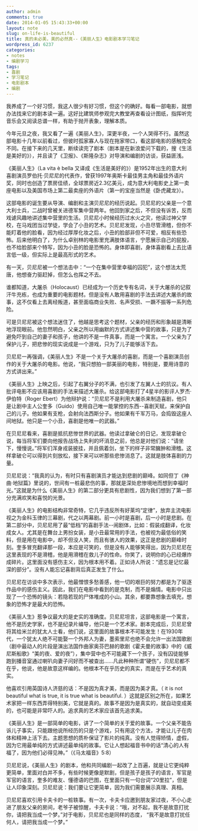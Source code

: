 ```yaml
---
author: admin
comments: true
date: 2014-01-05 15:43:33+00:00
layout: note
slug: on-life-is-beautiful
title: 真的未必美，美的必然真--《美丽人生》电影剧本学习笔记
wordpress_id: 6237
categories:
- notes
- 编剧学习
tags:
- 喜剧
- 学习笔记
- 电影剧本
- 编剧
---
```


我养成了一个好习惯，我这人很少有好习惯，但这个的确好。每看一部电影，就想办法找来它的剧本读一遍。这好比建筑师参观完大教堂再查看设计图纸，指挥听完音乐会又阅读总谱一样，有助于抛开表象，理解本质。

今年元旦之夜，我又看了一遍《美丽人生》，深更半夜，一个人哭得不行。虽然这部电影十几年以前看过，但彼时孤家寡人与现在拖家带口，看这部电影的感触完全不同。在接下来的几天里，断续读完了剧本（剧本是在新浪爱问下载的，搜《生活是美好的》），并且读了《卫报》、《斯隆杂志》对导演和编剧的访谈，获益匪浅。

《美丽人生》（La vita è bella 又译成《生活是美好的》）是1952年出生的意大利喜剧演员罗伯托·贝尼尼的代表作，曾获1997年奥斯卡最佳男主角和最佳外语片奖，同时也创造了票房佳绩，全球票房近2.3亿美元，成为意大利电影史上第一卖座电影以及美国市场上第二最卖座的外语片（第一的宝座当然是《卧虎藏龙》）。

这部电影的诞生要从导演、编剧和主演贝尼尼的经历说起。贝尼尼的父亲是一个意大利士兵，二战时曾被关进德军集中营两年。他回到家之后，不但没有诉苦，反而戏谑风趣地讲述集中营里的生活。贝尼尼小时候经历过水火之灾，他读过神父学校，在马戏团当过学徒，学会了小丑的艺术。贝尼尼发现，小丑尽管滑稽，但你不能盯着他的脸看，因为经过厚厚化妆之后，小丑的脸部非但不可爱，相反有些恐怖。后来他明白了，为什么卓别林的电影里充满肢体语言，宁愿展示自己的屁股，也不给脸部来个特写，因为小丑的脸是恐怖的。身体即喜剧，身体喜剧看上去比语言低一级，但实际上是最高形式的艺术。

有一天，贝尼尼被一个想法击中：“一个在集中营里幸福的囚犯”，这个想法太荒唐，他想奋力驱赶掉，但怎么也挥之不去。

谁都知道，大屠杀（Holocaust）已经成为一个历史专有名词，关于大屠杀的记叙汗牛充栋，也成为重要的电影题材。但是没有人敢用喜剧的手法去讲述大屠杀的故事，这不仅看上去离经叛道，甚至面临商业失败、名声受损、一蹶不振等一系列危险。

可是贝尼尼被这个想法迷住了，他越是思考这个题材，父亲的经历和形象越是清晰地浮现眼前。他忽然明白，父亲之所以用幽默的方式讲述集中营的故事，只是为了避免吓到自己的妻子和孩子，他讲的不是一件真事，而是一个寓言。一个父亲为了保护儿子，把悲惨的现实说成是一个游戏，只为了儿子能够活下去。

贝尼尼一再强调，《美丽人生》不是一个关于大屠杀的喜剧，而是一个喜剧演员创作的关于大屠杀的电影。他说，“我只想拍一部美丽的电影，特别是，要用诗意的方式讲出来。”

《美丽人生》上映之后，引起了右翼分子的不满，也引发了左翼人士的抗议。有人批评电影不应该用喜剧的手法来描述大屠杀。给这部电影打了4星半的影评人罗杰·伊伯特（Roger Ebert）为他辩护说：“贝尼尼不是利用大屠杀来制造喜剧，他只是让剧中主人公奎多（Guido）使用自己唯一能掌控的东西--喜剧天赋，来保护自己的儿子。他如果有支枪，会射向法西斯分子。他如果有千军万马，会捣毁这座人间地狱。他只是一个小丑，喜剧是他唯一的武器。”

在贝尼尼看来，喜剧是抵抗悲惨世界的武器。他读过拿破仑的日记，发现拿破仑说，每当将军们要向他报告战场上失利的坏消息之前，他总是对他们说：“请坐下，慢慢说。”将军们浑身戎装披挂，并且佩着剑，坐下的样子非常臃肿和滑稽。这样拿破仑可以得到片刻放松，接下来可以听那些悲惨消息了。这就是肢体喜剧的力量。

贝尼尼说：“我真的认为，有时只有喜剧演员才能达到悲剧的巅峰。如同但丁《神曲·地狱篇》里说的，世间有一桩最悲伤的事，那就是深处悲惨境地而想到幸福时光。”这就是为什么《美丽人生》的第二部分更具有悲剧性，因为我们想到了第一部分充满欢笑和喜悦的光景。

《美丽人生》的电影结构非常奇特，它几乎违反所有好莱坞“定律”，放弃主流电影视之为金科玉律的三幕剧，代之以两幕剧。前一小时是喜剧，后一小时是悲剧。在第二部分中，贝尼尼用了最“低档”的喜剧手法--闹剧体，比如：假装成翻译，化妆成女人。尤其是在舞台上男扮女装，是小丑最常用的手法，也被视为最低俗的笑料，但是用在电影中，却不但没人笑，而且有骇人的效果，这正是悲剧的巅峰时刻。奎多冒充翻译那一段，本应是可笑的，但是没有人能够笑得出，因为贝尼尼在这里表现的不是滑稽，他是用滑稽在救儿子的性命。你笑了，说明你的心已经爆炸成碎片。这里面没有感伤主义，因为根本用不着。正如诗人所说：“遗忘是记忆最深的部分”。没有人能忘记喜剧背后真正发生了什么。

贝尼尼在访谈中多次表示，他最憎恨多愁善感，他一切的艰巨的努力都是为了驱逐作品中的感伤主义。因此，我们在电影中看到的是克制，而不是煽情。电影中只出现了一个恐怖的镜头：若隐若现的尸体堆成的小山。其余，都要靠想象去填充，想象的恐怖才是最大的恐怖。

《美丽人生》惹争议最大的是史实的准确度。贝尼尼坦言，这部电影是一个寓言，他不是历史学家，也不是纪录片编导，他只是一个艺术家。剧本完成后，贝尼尼曾将其给米兰的犹太人士看，他们说，这里面的故事根本不可能发生！在1930年代，一个犹太人绝不可能娶一个外邦人为妻，墨索里尼也绝不会允许一出法国歌剧（剧中最动人的片段是演出法国作曲家奥芬巴赫的歌剧《霍夫曼的故事》中的《威尼斯船歌》“美的夜、爱的夜”），集中营中也不可能藏下一个孩子，没有囚徒能够跑到播音室通过喇叭向妻子问好而不被查出……凡此种种所谓“硬伤”，贝尼尼都不在乎，他说，他是故意这样编的。他根本不在乎历史的真实，而是在乎艺术的真实。

他喜欢引用英国诗人济慈的话：不是因为真才美，而是因为美才真。（ it is not beautiful what is true, it is true what is beautiful. ）这就是区别之所在，如果艺术家把一样东西弄得特别美，它就是真的。故事不是因为是真实的，就自动变成美的，也可能是非常吓人的。追求真的艺术家应该首先追求美。

《美丽人生》是一部简单的电影，讲了一个简单的关于爱的故事。一个父亲不能告诉儿子事实，只能跟他说所经历的只是个游戏，只有用这个方法，才能让儿子在肉体和精神上活下去。主题思想的质朴保证了影片的纯真。没有人觉得矫情，虚假，因为它用最单纯的方式讲述最单纯的故事。它让人想起福音书中的话“清心的人有福了，因为他们必得见神。”（《马太福音》5:8）

贝尼尼说，《美丽人生》的剧本，他和共同编剧一起改了上百遍，就是让它更纯粹更简单，里面对白并不多，有些时候更像是默剧，但是孩子是孩子的语言，军官是军官的语言，奎多的难友、懂德语的巴图，在里面只有一句台词“20里拉”，但是让人印象深刻。贝尼尼说：我们要让它更简单，因为我们需要展示真理、真相。

贝尼尼喜欢引用卡夫卡的一桩轶事。有一次，卡夫卡应邀到朋友家过夜，不小心走进了朋友父亲的房间，老爷子被惊醒，卡夫卡说：“哦，对不起，我不是故意打扰你，请把我当成一个梦。”对于电影，贝尼尼也是同样的态度， “我不是故意打扰任何人，请把我当成一个梦。”

